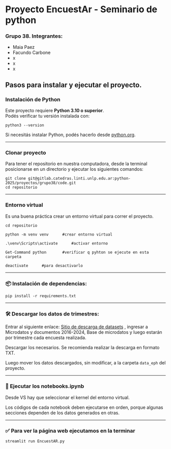 # Proyecto EncuestAr - Seminario de python

### Grupo 38. Integrantes:

- Maia Paez
- Facundo Carbone
- x
- x
- x

## Pasos para instalar y ejecutar el proyecto.

### Instalación de Python

Este proyecto requiere **Python 3.10 o superior**.  
Podés verificar tu versión instalada con:

```
python3 --version
```

Si necesitás instalar Python, podés hacerlo desde [python.org](https://www.python.org/downloads/).

---

### Clonar proyecto

Para tener el repositorio en nuestra computadora, desde la terminal posicionarse en un directorio y ejecutar los siguientes comandos:

```
git clone git@gitlab.catedras.linti.unlp.edu.ar:python-2025/proyectos/grupo38/code.git
cd repositorio
```

---

### Entorno virtual

Es una buena práctica crear un entorno virtual para correr el proyecto.

```
cd repositorio

python -m venv venv      #crear entorno virtual

.\venv\Scripts\activate      #activar entorno

Get-Command python       #verificar q pyhton se ejecute en esta carpeta

deactivate      #para desactivarlo
```

---

### 📦 Instalación de dependencias:

`pip install -r requirements.txt`

---

### 🛠️ Descargar los datos de trimestres:

Entrar al siguiente enlace: [Sitio de descarga de datasets](https://www.indec.gob.ar/indec/web/Institucional-Indec-BasesDeDatos) , ingresar a Microdatos y documentos 2016-2024, Base
de microdatos y luego estarán por trimestre cada encuesta realizada.

Descargar los necesarios. Se recomienda realizar la descarga en formato TXT.

Luego mover los datos descargados, sin modificar, a la carpeta `data_eph` del proyecto.

---

### 🚀 Ejecutar los notebooks.ipynb

Desde VS hay que seleccionar el kernel del entorno virtual.

Los códigos de cada notebook deben ejecutarse en orden, porque algunas secciones dependen de los datos generados en otras.

---

### ✅ Para ver la página web ejecutamos en la terminar

`streamlit run EncuestAR.py`
